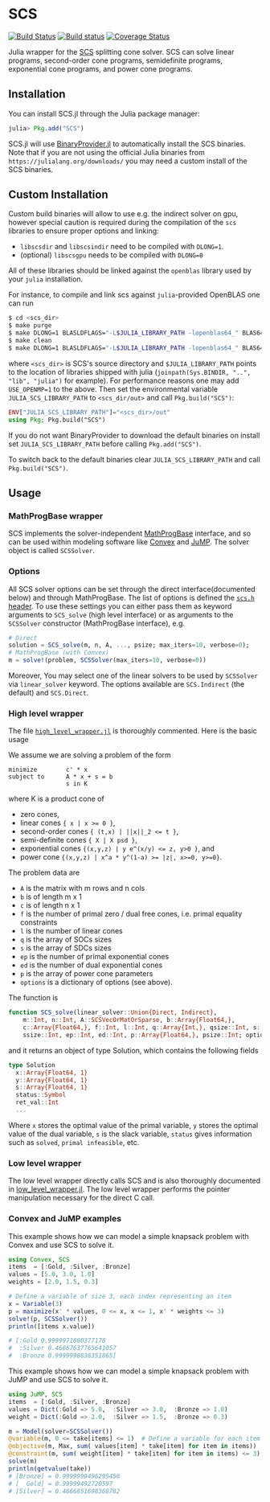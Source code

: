 # SCS

[![Build Status](https://travis-ci.org/JuliaOpt/SCS.jl.svg?branch=master)](https://travis-ci.org/JuliaOpt/SCS.jl)
[![Build status](https://ci.appveyor.com/api/projects/status/yb4yfg4oryw7yten/branch/master?svg=true)](https://ci.appveyor.com/project/mlubin/scs-jl/branch/master)
[![Coverage Status](https://coveralls.io/repos/JuliaOpt/SCS.jl/badge.svg?branch=master)](https://coveralls.io/r/JuliaOpt/SCS.jl?branch=master)

Julia wrapper for the [SCS](https://github.com/cvxgrp/scs) splitting cone
solver. SCS can solve linear programs, second-order cone programs, semidefinite
programs, exponential cone programs, and power cone programs.

## Installation

You can install SCS.jl through the Julia package manager:
```julia
julia> Pkg.add("SCS")
```

SCS.jl will use [BinaryProvider.jl](https://github.com/JuliaPackaging/BinaryProvider.jl) to automatically install the SCS binaries. Note that if you are not using the official Julia binaries from `https://julialang.org/downloads/` you may need a custom install of the SCS binaries.

## Custom Installation

Custom build binaries will allow to use e.g. the indirect solver on gpu, however special caution is required during the compilation of the `scs` libraries to ensure proper options and linking:

  * `libscsdir` and `libscsindir` need to be compiled with `DLONG=1`.
  * (optional) `libscsgpu` needs to be compiled with `DLONG=0`

All of these libraries should be linked against the `openblas` library used by your `julia` installation.

For instance, to compile and link scs against `julia`-provided OpenBLAS one can run
```bash
$ cd <scs_dir>
$ make purge
$ make DLONG=1 BLASLDFLAGS="-L$JULIA_LIBRARY_PATH -lopenblas64_" BLAS64=1 BLASSUFFIX=_64_
$ make clean
$ make DLONG=1 BLASLDFLAGS="-L$JULIA_LIBRARY_PATH -lopenblas64_" BLAS64=1 BLASSUFFIX=_64_ gpu
```
where `<scs_dir>` is SCS's source directory and `$JULIA_LIBRARY_PATH` points to the location of libraries shipped with julia (`joinpath(Sys.BINDIR, "..", "lib", "julia")` for example).
For performance reasons one may add `USE_OPENMP=1` to the above.
Then set the environmental variable `JULIA_SCS_LIBRARY_PATH` to `<scs_dir/out>` and call `Pkg.build("SCS")`:
```julia
ENV["JULIA_SCS_LIBRARY_PATH"]="<scs_dir>/out"
using Pkg; Pkg.build("SCS")
```

If you do not want BinaryProvider to download the default binaries on install set  `JULIA_SCS_LIBRARY_PATH` before calling `Pkg.add("SCS")`.

To switch back to the default binaries clear `JULIA_SCS_LIBRARY_PATH` and call `Pkg.build("SCS")`.

## Usage

### MathProgBase wrapper
SCS implements the solver-independent [MathProgBase](https://github.com/JuliaOpt/MathProgBase.jl) interface, and so can be used within modeling software like [Convex](https://github.com/JuliaOpt/Convex.jl) and [JuMP](https://github.com/JuliaOpt/JuMP.jl). The solver object is called `SCSSolver`.

### Options
All SCS solver options can be set through the direct interface(documented below) and through MathProgBase.
The list of options is defined the [`scs.h` header](https://github.com/cvxgrp/scs/blob/58e9af926fabc6674a9f488d4e9761a4f0fc451c/include/scs.h#L43).
To use these settings you can either pass them as keyword arguments to `SCS_solve` (high level interface) or as arguments to the `SCSSolver` constructor (MathProgBase interface), e.g.
```julia
# Direct
solution = SCS_solve(m, n, A, ..., psize; max_iters=10, verbose=0);
# MathProgBase (with Convex)
m = solve!(problem, SCSSolver(max_iters=10, verbose=0))
```

Moreover, You may select one of the linear solvers to be used by `SCSSolver` via `linear_solver` keyword. The options available are `SCS.Indirect` (the default) and `SCS.Direct`.

### High level wrapper

The file [`high_level_wrapper.jl`](https://github.com/JuliaOpt/SCS.jl/blob/master/src/high_level_wrapper.jl) is thoroughly commented. Here is the basic usage

We assume we are solving a problem of the form
```
minimize        c' * x
subject to      A * x + s = b
                s in K
```
where K is a product cone of

- zero cones,
- linear cones `{ x | x >= 0 }`,
- second-order cones `{ (t,x) | ||x||_2 <= t }`,
- semi-definite cones `{ X | X psd }`,
- exponential cones `{(x,y,z) | y e^(x/y) <= z, y>0 }`, and
- power cone `{(x,y,z) | x^a * y^(1-a) >= |z|, x>=0, y>=0}`.

The problem data are

- `A` is the matrix with m rows and n cols
- `b` is of length m x 1
- `c` is of length n x 1
- `f` is the number of primal zero / dual free cones, i.e. primal equality constraints
- `l` is the number of linear cones
- `q` is the array of SOCs sizes
- `s` is the array of SDCs sizes
- `ep` is the number of primal exponential cones
- `ed` is the number of dual exponential cones
- `p` is the array of power cone parameters
- `options` is a dictionary of options (see above).

The function is

```julia
function SCS_solve(linear_solver::Union{Direct, Indirect},
    m::Int, n::Int, A::SCSVecOrMatOrSparse, b::Array{Float64,},
    c::Array{Float64,}, f::Int, l::Int, q::Array{Int,}, qsize::Int, s::Array{Int,},
    ssize::Int, ep::Int, ed::Int, p::Array{Float64,}, psize::Int; options...)
```

and it returns an object of type Solution, which contains the following fields

```julia
type Solution
  x::Array{Float64, 1}
  y::Array{Float64, 1}
  s::Array{Float64, 1}
  status::Symbol
  ret_val::Int
  ...
```

Where `x` stores the optimal value of the primal variable, `y` stores the optimal value of the dual variable, `s` is the slack variable, `status` gives information such as `solved`, `primal infeasible`, etc.

### Low level wrapper

The low level wrapper directly calls SCS and is also thoroughly documented in [low_level_wrapper.jl](https://github.com/JuliaOpt/SCS.jl/blob/master/src/low_level_wrapper.jl). The low level wrapper performs the pointer manipulation necessary for the direct C call.

### Convex and JuMP examples
This example shows how we can model a simple knapsack problem with Convex and use SCS to solve it.
```julia
using Convex, SCS
items  = [:Gold, :Silver, :Bronze]
values = [5.0, 3.0, 1.0]
weights = [2.0, 1.5, 0.3]

# Define a variable of size 3, each index representing an item
x = Variable(3)
p = maximize(x' * values, 0 <= x, x <= 1, x' * weights <= 3)
solve!(p, SCSSolver())
println([items x.value])

# [:Gold 0.9999971880377178
#  :Silver 0.46667637765641057
#  :Bronze 0.9999998036351865]
```

This example shows how we can model a simple knapsack problem with JuMP and use SCS to solve it.
```julia
using JuMP, SCS
items  = [:Gold, :Silver, :Bronze]
values = Dict(:Gold => 5.0,  :Silver => 3.0,  :Bronze => 1.0)
weight = Dict(:Gold => 2.0,  :Silver => 1.5,  :Bronze => 0.3)

m = Model(solver=SCSSolver())
@variable(m, 0 <= take[items] <= 1)  # Define a variable for each item
@objective(m, Max, sum( values[item] * take[item] for item in items))
@constraint(m, sum( weight[item] * take[item] for item in items) <= 3)
solve(m)
println(getvalue(take))
# [Bronze] = 0.9999999496295456
# [  Gold] = 0.99999492720597
# [Silver] = 0.4666851698368782
```
